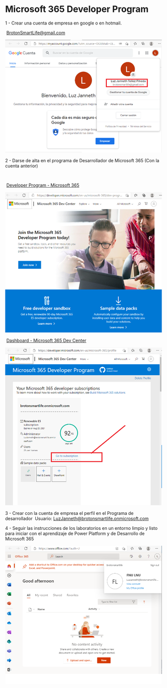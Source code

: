 # Microsoft 365 Developer Program



1 - Crear una cuenta de empresa en google o en hotmail.



​	 BrotonSmartLife@gmail.com

![publicemailcompanyaccount](images/publicemailcompanyaccount.png)

 2 - Darse de alta en el programa de Desarrollador de Microsoft 365 (Con la cuenta anterior)

​	

​	[Developer Program - Microsoft 365](https://developer.microsoft.com/en-us/microsoft-365/dev-program)

![Microsoft365DeveloperProgram](images/Microsoft365DeveloperProgram.png)

​	[Dashboard - Microsoft 365 Dev Center](https://developer.microsoft.com/en-us/microsoft-365/profile)

![CuentaYPerfileEnMicrosoftOffice365](images/CuentaYPerfileEnMicrosoftOffice365.png)

3 - Crear con la cuenta de empresa el perfil en el Programa de desarrollador
​	Usuario: LuzJanneth@brotonsmartlife.onmicrosoft.com



4 - Seguir las instrucciones de los laboratorios en un entorno limpio y listo para iniciar con el aprendizaje de Power Platform y de Desarrollo de Microsoft 365

![Office365Subscription](images/Office365Subscription.png)

